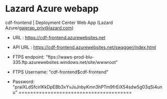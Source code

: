 # Lazard Azure webapp
cdf-frontend | Deployment Center
Web App (Lazard Azure/gajerap_priv@lazard.com)

- URL : https://cdf-frontend.azurewebsites.net
- API URL : https://cdf-frontend.azurewebsites.net/swagger/index.html

- FTPS endpoint: "ftps://waws-prod-blu-335.ftp.azurewebsites.windows.net/site/wwwroot"
- FTPS Username: "cdf-frontend\$cdf-frontend"
- Password: "praiXLdSfcirlKkDpEBb3xYvJsJnbyKmn3hPTm9frEiX54sdw5g03qSi4unu"
=======================================
